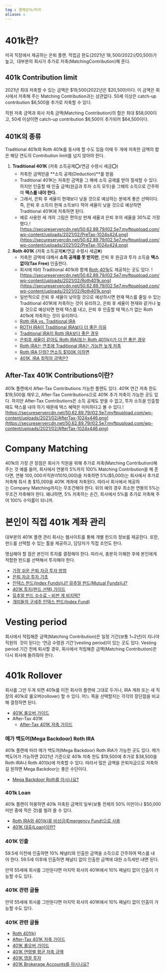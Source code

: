 ```yaml
---
tag : 경제상식/미국
aliases : 
---
```


# 401k란?
미국 직장에서 제공하는 은퇴 플랜. 적립금 한도(2021년 $19,500 / 2022년 $20,500)가 높고,  대부분의 회사가 추가로 저축(MatchingContribution)해 준다.

## 401k Contribution limit
2021년 최대 저축할 수 있는 금액은 $19,500(2022년은 $20,500)이다. 이 금액은 회사에서 저축해 주는 Matching Contribution과는 상관없다. 50세 이상은 catch-up contribution $6,500을 추가로 저축할 수 있다.

직원 저축 금액과 회사 저축 금액(Matching Contribution)의 합은 최대 $58,000이고, 50세 이상이면 catch-up contribution $6,500이 추가되어 $64,500이다.

## 401K의 종류
Traditional 401k와 Roth 401k를 동시에 할 수도 있음
이때 두 개에 저축한 금액의 합은 해당 연도의 Contribution limit를 넘지 않아야 한다.
1. **Traditional 401K** (저축 소득공제⭕/연금 수령시 세금⭕)
	- 저축한 금액만큼 **소득 공제(Deduction)**를 받음
	- Traditional 401K는 저축한 금액을 그 해에 소득 공제를 받아 절세할 수 있다. 하지만 인출할 때 인출 금액(원금과 투자 소득 모두)을 그해의 소득으로 간주하여 **택스를 내야 한다.**
	- 그래서, 은퇴 후 세율이 현재보다 낮을 것으로 예상하는 분에게 좋은 선택이다. 즉, 은퇴 후 소득이 현재 소득보다 적어 세율이 낮을 것으로 예상하면 Traditional 401K에 저축하면 된다.
	- 예로 사용한 세 개의 그림은 편의상 현재 세율과 은퇴 후의 세율을 30%로 가정했다.![https://secureservercdn.net/50.62.89.79/l02.5e7.myftpupload.com/wp-content/uploads/2021/02/PreTax-1024x424.png](https://secureservercdn.net/50.62.89.79/l02.5e7.myftpupload.com/wp-content/uploads/2021/02/PreTax-1024x424.png)
2. **Roth 401K** (저축 소득공제❌/연금 수령시 세금❌)
	- 저축한 금액에 대해서 **소득 공제를 못 받지만**, 은퇴 후 원금과 투자 소득을 **택스 없이(Tax Free)** 인출한다.
	- 회사에 따라 Traditional 401k와 함께 [Roth 401k](https://www.eunduk.com/roth-401k/)도 제공하는 곳도 있다.  ![https://secureservercdn.net/50.62.89.79/l02.5e7.myftpupload.com/wp-content/uploads/2021/02/Roth401k.png](https://secureservercdn.net/50.62.89.79/l02.5e7.myftpupload.com/wp-content/uploads/2021/02/Roth401k.png)
	- 일반적으로 은퇴 후 세율이 낮아질 것으로 예상하시면 현재 택스를 줄일 수 있는 Traditional 401K에 저축하는 것이 유리하고, 은퇴 후 세율이 현재와 같거나 높을 것으로 예상되면 현재 택스를 내고, 은퇴 후 인출할 때 택스가 없는 Roth 401k에 저축하는 것이 유리하다.
	- [Roth IRA vs. Traditional IRA](https://www.eunduk.com/roth-ira-vs-traditional-ira/)
	- [ROTH IRA이 Traditional IRA보다 더 좋은 이유](https://www.eunduk.com/roth-ira-better/)
	- [Traditional IRA이 Roth IRA보다 좋은 경우](https://www.eunduk.com/traditional-ira-better-than-roth-ira/)
	- [은퇴후 세율이 같아도 Roth IRA(또는 Roth 401(k))가 더 안 좋은 경우](https://www.eunduk.com/roth-ira-or-roth-401k-worse/)
	- [Roth IRA는 연초에 Traditional IRA는 가능한 늦게 저축](https://www.eunduk.com/roth-ira-first-traditional-ira-last/)
	- [Roth IRA 단점? 연소득 $100K 이하면](https://www.eunduk.com/roth-ira-wrong/)
	- [401K, IRA 최적의 금액은?](https://www.eunduk.com/ira-optimal-balance/)

## After-Tax 401K Contributions이란?
401k 플랜에서 After-Tax Contributions 가능한 플랜도 있다. 401K 연간 저축 한도 $19,500을 채우고, After-Tax Contributions으로 401K 추가 저축이 가능한 곳도 있다. 하지만 After-Tax Contributions은 소득 공제도 받을 수 없고, 투자 소득을 인출할 때도 택스를 내야 하기 때문에 택스 혜택은 미미하다고 볼 수 있다.![https://secureservercdn.net/50.62.89.79/l02.5e7.myftpupload.com/wp-content/uploads/2021/02/AfterTax-1024x446.png](https://secureservercdn.net/50.62.89.79/l02.5e7.myftpupload.com/wp-content/uploads/2021/02/AfterTax-1024x446.png)

# Company Matching
401k의 가장 큰 장점은 회사가 직원을 위해 추가로 저축(Matching Contribution)해 주는 것
예를 들어, 회사에서 연봉의 5%까지 100% Matching Contribution을 해 준다면, 연봉 $100,000의 직원이 10%($10,000)을 저축하면 5%($5,000)는 회사에서 추가로 저축해 줘서 총 $15,000을 401K 계좌에 저축된다.
따라서 회사에서 제공하는 Company Matching까지는 무조건해야 한다. 위의 예의 경우 최소한 연봉의 5%는 무조건 저축해야 한다. 왜냐하면, 5% 저축하는 순간, 회사에서 5%를 추가로 저축해 주어 100% 수익률이 되니까.

# 본인이 직접 401k 계좌 관리
대부분의 401K 플랜 관리 회사는 웹사이트를 통해 개별 펀드의 정보를 제공한다. 또한, 펀드를 선택할 수 있는 툴을 제공하고, 담당자가 직접 조언도 한다.

명심해야 할 점은 본인이 투자를 결정해야 한다. 따라서, 충분히 이해한 후에 본인에게 적합한 펀드를 선택해서 투자해야 한다.

- [가장 쉬운 은퇴 자금 투자 방법](https://www.eunduk.com/the-simplest-investment/)
- [은퇴 자금 투자 기초](https://www.eunduk.com/investments-basics/)
- [인덱스 펀드(Index Funds)냐? 뮤추얼 펀드(Mutual Funds)냐?](https://www.eunduk.com/index-funds%EB%83%90-vs-mutual-funds/)
- [401K 투자(펀드 선택) 가이드](https://www.eunduk.com/401k-investment-guide/)
- [뮤추얼 펀드 수수료 – 비싼 게 비지떡?](https://www.eunduk.com/mutual-fund-fees/)
- [개미들의 구세주 인덱스 펀드(Index Fund)](https://www.eunduk.com/forums/topic/index-fund/)

# Vesting period
회사에서 적립해준 금액(Matching Contribution)은 일정 기간(보통 1~2년)이 지나야 직원의  것이 된다는 ‘연금 수령권 기간’(vesting period)이 있는 곳도 있다. Vesting period 기간 전에 퇴사할 경우, 회사에서 적립해준 금액(Matching Contribution)은 다시 회사에 돌려줘야 한다.

# 401k Rollover
회사를 그만 두게 되면 401k를 이전 회사의 플랜에 그대로 두거나, IRA 계좌 또는 새 직장의 401k로 롤오버(rollover) 할 수 있다. 어느 쪽을 선택할지는 각각의 장단점을 비교해 결정하면 된다.

- [401K 롤오버 가이드](https://www.eunduk.com/401k-rollover/)
- After-Tax 401K
	- [After-Tax 401K 저축 가이드](https://www.eunduk.com/after-tax-401k/)

### 메가 백도어(Mega Backdoor) Roth IRA
401k 플랜에 따라 메가 백도어(Mega Backdoor) Roth IRA가 가능한 곳도 있다. 메가 백도어가 가능하면 2021년 기준으로 401k 저축 한도 $19,500에 추가로 $38,500을 Roth IRA나 Roth 401(k)에 저축할 수 있다. 따라서 많은 금액을 은퇴자금으로 저축하길 원하면 Mega Backdoor는 좋은 수단이다.
- [Mega Backdoor Roth를 아시나요?](https://www.eunduk.com/mega-backdoor-roth/)

### 401k Loan
401k 플랜이 허용하면 401k 저축된 금액의 일부(보통 전체의 50% 미만이나 $50,000 미만 중에 적은 것)를 빌려 쓸 수 있다.

- [Roth IRA와 401(k)를 비상금(Emergency Fund)으로 사용](https://www.eunduk.com/roth-ira-401k-emergency-fund/)
- [401K 대출(Loan)이란?](https://www.eunduk.com/401k-loan/)

### 401K 인출
59.5세 이전에 인출하면 10% 페널티와 인출한 금액을 소득으로 간주하여 택스를 내야 한다. 59.5세 이후에 인출하면 페널티 없이 인출한 금액에 대한 소득세만 내면 된다.

만약 55세에 회사를 그만둔다면 마지막 회사의 401K에서 10% 페널티 없이 인출이 가능할 수도 있다.

### 401K 관련 글들
만약 55세에 회사를 그만둔다면 마지막 회사의 401K에서 10% 페널티 없이 인출이 가능할 수도 있다.

### 401K 관련 글들

- [Roth 401(k)](https://www.eunduk.com/roth-401k/)
- [After-Tax 401K 저축 가이드](https://www.eunduk.com/after-tax-401k/)
- [401K 롤오버 가이드](https://www.eunduk.com/401k-rollover/)
- [401K 연령별 평균 저축 금액](https://www.eunduk.com/401k-savings-by-age/)
- [401K 영끌 투자](https://www.eunduk.com/401k-loan-to-invest/)
- [401K Brokerage Accounts를 아시나요?](https://www.eunduk.com/brokeragelink/)